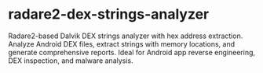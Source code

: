# radare2-dex-strings-analyzer
Radare2-based Dalvik DEX strings analyzer with hex address extraction. Analyze Android DEX files, extract strings with memory locations, and generate comprehensive reports. Ideal for Android app reverse engineering, DEX inspection, and malware analysis.
